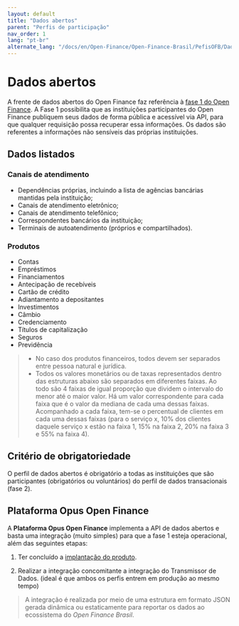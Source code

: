 ```yaml
---
layout: default
title: "Dados abertos"
parent: "Perfis de participação"
nav_order: 1
lang: "pt-br"
alternate_lang: "/docs/en/Open-Finance/Open-Finance-Brasil/PefisOFB/Dados-abertos/"
---
```


# Dados abertos

A frente de dados abertos do Open Finance faz referência à [fase 1 do Open Finance](../Ecossistema/OFB-Ecossistema.html). A Fase 1 possibilita que as instituições participantes do Open Finance publiquem seus dados de forma pública e acessível via API, para que qualquer requisição possa recuperar essa informações. Os dados são referentes a informações não sensíveis das próprias instituições.

## Dados listados

### Canais de atendimento

- Dependências próprias, incluindo a lista de agências bancárias mantidas pela instituição;
- Canais de atendimento eletrônico;
- Canais de atendimento telefônico;
- Correspondentes bancários da instituição;
- Terminais de autoatendimento (próprios e compartilhados).

### Produtos

- Contas
- Empréstimos
- Financiamentos
- Antecipação de recebíveis
- Cartão de crédito
- Adiantamento a depositantes
- Investimentos
- Câmbio
- Credenciamento
- Títulos de capitalização
- Seguros
- Previdência

> - No caso dos produtos financeiros, todos devem ser separados entre pessoa natural e jurídica.  
> - Todos os valores monetários ou de taxas representados dentro das estruturas abaixo são separados em diferentes faixas. Ao todo são 4 faixas de igual proporção que dividem o intervalo do menor até o maior valor. Há um valor correspondente para cada faixa que é o valor da mediana de cada uma dessas faixas. Acompanhado a cada faixa, tem-se o percentual de clientes em cada uma dessas faixas (para o serviço x, 10% dos clientes daquele serviço x estão na faixa 1, 15% na faixa 2, 20% na faixa 3 e 55% na faixa 4).

## Critério de obrigatoriedade

O perfil de dados abertos é obrigatório a todas as instituições que são participantes (obrigatórios ou voluntários) do perfil de dados transacionais (fase 2).

## Plataforma Opus Open Finance

A **Plataforma Opus Open Finance** implementa a API de dados abertos e basta uma integração (muito simples) para que a fase 1 esteja operacional, além das seguintes etapas:

1. Ter concluído a [implantação do produto][Implantação].

2. Realizar a integração concomitante a integração do Transmissor de Dados. (ideal é que ambos os perfis entrem em produção ao mesmo tempo)

> A integração é realizada por meio de uma estrutura em formato JSON gerada dinâmica ou estaticamente para reportar os dados ao ecossistema do *Open Finance Brasil*.

[Implantação]: ../../Plataforma-OpusOpenFinance/Implantação/OOF-Implantação.html

